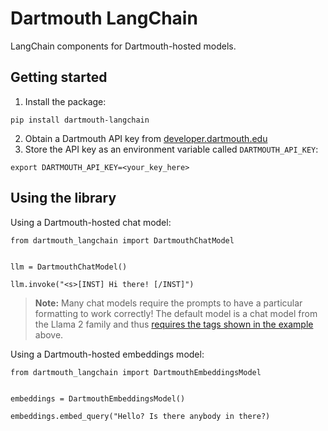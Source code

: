 # Dartmouth LangChain

LangChain components for Dartmouth-hosted models.

## Getting started

1. Install the package:

```
pip install dartmouth-langchain
```

2. Obtain a Dartmouth API key from [developer.dartmouth.edu](https://developer.dartmouth.edu/)
3. Store the API key as an environment variable called `DARTMOUTH_API_KEY`:
```
export DARTMOUTH_API_KEY=<your_key_here>
```

## Using the library

Using a Dartmouth-hosted chat model:

```{python}
from dartmouth_langchain import DartmouthChatModel


llm = DartmouthChatModel()

llm.invoke("<s>[INST] Hi there! [/INST]")
```
> **Note:** Many chat models require the prompts to have a particular formatting to work correctly! The default model is a chat model from the Llama 2 family and thus [requires the tags shown in the example](https://gpus.llm-utils.org/llama-2-prompt-template/) above.

Using a Dartmouth-hosted embeddings model:

```{python}
from dartmouth_langchain import DartmouthEmbeddingsModel


embeddings = DartmouthEmbeddingsModel()

embeddings.embed_query("Hello? Is there anybody in there?)
```

